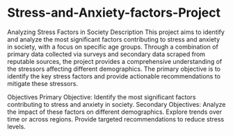 # Stress-and-Anxiety-factors-Project
Analyzing Stress Factors in Society
Description
This project aims to identify and analyze the most significant factors contributing to stress and anxiety in society, with a focus on specific age groups. Through a combination of primary data collected via surveys and secondary data scraped from reputable sources, the project provides a comprehensive understanding of the stressors affecting different demographics. The primary objective is to identify the key stress factors and provide actionable recommendations to mitigate these stressors.

Objectives
Primary Objective: Identify the most significant factors contributing to stress and anxiety in society.
Secondary Objectives:
Analyze the impact of these factors on different demographics.
Explore trends over time or across regions.
Provide targeted recommendations to reduce stress levels.

